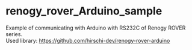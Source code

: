 # renogy_rover_Arduino_sample
Example of communicating with Arduino with RS232C of Renogy ROVER series. <br>
Used library: https://github.com/hirschi-dev/renogy-rover-arduino
